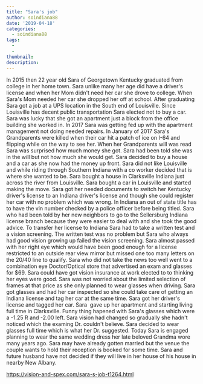 ```yaml
---
title: "Sara's job"
author: soindiana88
date: '2019-04-18'
categories:
  - soindiana88
tags:
  - 
  - 
thumbnail: 
description: 
---
```


In 2015 then 22 year old Sara of Georgetown Kentucky graduated from college in her home town. Sara unlike many her age did have a driver's license and when her Mom didn't need her car she drove to college. When Sara's Mom needed her car she dropped her off at school. After graduating Sara got a job at a UPS location in the South end of Louisville. Since Louisville has decent public transportation Sara elected not to buy a car. Sara was lucky that she got an apartment just a block from the office building she worked in. In 2017 Sara was getting fed up with the apartment management not doing needed repairs. In January of 2017 Sara's Grandparents were killed when their car hit a patch of ice on I-64 and flipping while on the way to see her. When her Grandparents will was read Sara was surprised how much money she got. Sara had been told she was in the will but not how much she would get. Sara decided to buy a house and a car as she now had the money up front. Sara did not like Louisville and while riding through Southern Indiana with a co worker decided that is where she wanted to be. Sara bought a house in Clarksville Indiana just across the river from Louisville. Sara bought a car in Louisville and started making the move. Sara got her needed documents to switch her Kentucky driver's license to an Indiana driver's license and though she could register her car with no problem which was wrong. In Indiana an out of state title has to have the vin number checked by a police officer before being titled. Sara who had been told by her new neighbors to go to the Sellersburg Indiana license branch because they were easier to deal with and she took the good advice. To transfer her license to Indiana Sara had to take a written test and a vision screening. The written test was no problem but Sara who always had good vision growing up failed the vision screening. Sara almost passed with her right eye which would have been good enough for a license restricted to an outside rear view mirror but missed one too many letters on the 20/40 line to qualify. Sara who did not take the news too well went to a combination eye Doctor/Optical store that advertised an exam and glasses for $69. Sara could have got vision insurance at work elected to to thinking her eyes were good. Sara was not worried about the limited selection of frames at that price as she only planned to wear glasses when driving. Sara got glasses and had her car inspected so she could take care of getting an Indiana license and tag her car at the same time. Sara got her driver's license and tagged her car. Sara  gave up her apartment and starting living full time in Clarksville. Funny thing hapened with Sara's glasses which were a -1.25 R and -2.00 left. Sara vision had changed so gradually she hadn't noticed which the examing Dr. couldn't believe. Sara decided to wear glasses full time which is what her Dr. suggested. Today Sara is engaged planning to wear the same wedding dress her late beloved Grandma wore many years ago. Sara may have already gotten married but the venue the couple wants to hold their reception is booked for some time. Sara and future husband have not decided if they will live in her house of his house in nearby New Albany.

https://vision-and-spex.com/sara-s-job-t1264.html
